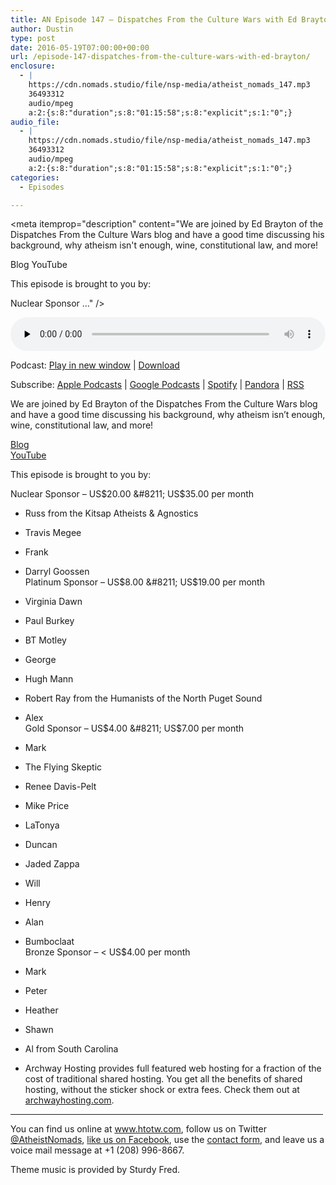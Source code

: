 ```yaml
---
title: AN Episode 147 – Dispatches From the Culture Wars with Ed Brayton
author: Dustin
type: post
date: 2016-05-19T07:00:00+00:00
url: /episode-147-dispatches-from-the-culture-wars-with-ed-brayton/
enclosure:
  - |
    https://cdn.nomads.studio/file/nsp-media/atheist_nomads_147.mp3
    36493312
    audio/mpeg
    a:2:{s:8:"duration";s:8:"01:15:58";s:8:"explicit";s:1:"0";}
audio_file:
  - |
    https://cdn.nomads.studio/file/nsp-media/atheist_nomads_147.mp3
    36493312
    audio/mpeg
    a:2:{s:8:"duration";s:8:"01:15:58";s:8:"explicit";s:1:"0";}
categories:
  - Episodes

---
```

<div itemscope itemtype="http://schema.org/AudioObject">
  <meta itemprop="name" content=" episode 147 &#8211; Dispatches From the Culture Wars with Ed Brayton" />
  
  <meta itemprop="uploadDate" content="2016-05-19T01:00:00-06:00" />
  
  <meta itemprop="encodingFormat" content="audio/mpeg" />
  
  <meta itemprop="duration" content="PT1H15M58S" />
  
  <meta itemprop="description" content="We are joined by Ed Brayton of the Dispatches From the Culture Wars blog and have a good time discussing his background, why atheism isn't enough, wine, constitutional law, and more!

Blog
YouTube

This episode is brought to you by:

Nuclear Sponsor ..." />
  
  <meta itemprop="contentUrl" content="https://dts.podtrac.com/redirect.mp3/cdn.nomads.studio/file/nsp-media/atheist_nomads_147.mp3" />
  
  <meta itemprop="contentSize" content="34.8" />
  </p> 
  
  <div class="powerpress_player" id="powerpress_player_8406">
    <audio class="wp-audio-shortcode" id="audio-5087-150" preload="none" style="width: 100%;" controls="controls"><source type="audio/mpeg" src="https://dts.podtrac.com/redirect.mp3/cdn.nomads.studio/file/nsp-media/atheist_nomads_147.mp3?_=150" /><a href="https://dts.podtrac.com/redirect.mp3/cdn.nomads.studio/file/nsp-media/atheist_nomads_147.mp3">https://dts.podtrac.com/redirect.mp3/cdn.nomads.studio/file/nsp-media/atheist_nomads_147.mp3</a></audio>
  </div>
</div>

<p class="powerpress_links powerpress_links_mp3">
  Podcast: <a href="https://dts.podtrac.com/redirect.mp3/cdn.nomads.studio/file/nsp-media/atheist_nomads_147.mp3" class="powerpress_link_pinw" target="_blank" title="Play in new window" onclick="return powerpress_pinw('https://htotw.com/?powerpress_pinw=5087-podcast');" rel="nofollow">Play in new window</a> | <a href="https://dts.podtrac.com/redirect.mp3/cdn.nomads.studio/file/nsp-media/atheist_nomads_147.mp3" class="powerpress_link_d" title="Download" rel="nofollow" download="atheist_nomads_147.mp3">Download</a>
</p>

<p class="powerpress_links powerpress_subscribe_links">
  Subscribe: <a href="https://podcasts.apple.com/us/podcast/humanists-take-on-the-world/id530050098?mt=2&ls=1" class="powerpress_link_subscribe powerpress_link_subscribe_itunes" target="_blank" title="Subscribe on Apple Podcasts" rel="nofollow">Apple Podcasts</a> | <a href="https://www.google.com/podcasts?feed=aHR0cDovL2F0aGVpc3Rub21hZHMubGlic3luLmNvbS9yc3M%3D" class="powerpress_link_subscribe powerpress_link_subscribe_googleplay" target="_blank" title="Subscribe on Google Podcasts" rel="nofollow">Google Podcasts</a> | <a href="https://open.spotify.com/show/3LzK2xZGike6Tc1GEMtMbr?si=LieN9SNuTpq96smuaUsH8A" class="powerpress_link_subscribe powerpress_link_subscribe_spotify" target="_blank" title="Subscribe on Spotify" rel="nofollow">Spotify</a> | <a href="https://www.pandora.com/podcast/atheist-nomads/PC:10122?corr=62071012&part=ug" class="powerpress_link_subscribe powerpress_link_subscribe_pandora" target="_blank" title="Subscribe on Pandora" rel="nofollow">Pandora</a> | <a href="https://htotw.com/feed/podcast/" class="powerpress_link_subscribe powerpress_link_subscribe_rss" target="_blank" title="Subscribe via RSS" rel="nofollow">RSS</a>
</p>

We are joined by Ed Brayton of the Dispatches From the Culture Wars blog and have a good time discussing his background, why atheism isn&#8217;t enough, wine, constitutional law, and more!

<a href="http://www.patheos.com/blogs/dispatches/" target="_blank" rel="noopener">Blog</a>  
<a href="https://www.youtube.com/channel/UCT7q9_uPJa2WQ_kZBPWBnOw" target="_blank" rel="noopener">YouTube</a>

This episode is brought to you by:

Nuclear Sponsor &#8211; US$20.00 &#8211; US$35.00 per month  
* Russ from the Kitsap Atheists & Agnostics  
* Travis Megee  
* Frank  
* Darryl Goossen  
Platinum Sponsor &#8211; US$8.00 &#8211; US$19.00 per month  
* Virginia Dawn  
* Paul Burkey  
* BT Motley  
* George  
* Hugh Mann  
* Robert Ray from the Humanists of the North Puget Sound  
* Alex  
Gold Sponsor &#8211; US$4.00 &#8211; US$7.00 per month  
* Mark  
* The Flying Skeptic  
* Renee Davis-Pelt  
* Mike Price  
* LaTonya  
* Duncan  
* Jaded Zappa  
* Will  
* Henry  
* Alan  
* Bumboclaat  
Bronze Sponsor &#8211; < US$4.00 per month  
* Mark  
* Peter  
* Heather  
* Shawn  
* Al from South Carolina

* Archway Hosting provides full featured web hosting for a fraction of the cost of traditional shared hosting. You get all the benefits of shared hosting, without the sticker shock or extra fees. Check them out at <a href="http://archwayhosting.com/" target="_blank" rel="noopener">archwayhosting.com</a>.

<hr width="500" />

You can find us online at <a href="https://www.htotw.com/" target="_blank" rel="noopener">www.htotw.com</a>, follow us on Twitter <a href="https://htotw.com/twitter" target="_blank" rel="noopener">@AtheistNomads</a>, <a href="https://htotw.com/facebook" target="_blank" rel="noopener">like us on Facebook</a>, use the [contact form](https://htotw.com/contact), and leave us a voice mail message at +1 (208) 996-8667.

Theme music is provided by Sturdy Fred.